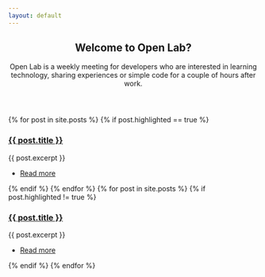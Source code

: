 ```yaml
---
layout: default
---
```

<!-- Main -->
<div id="main" class="wrapper style1">
    <div class="container">
        <header class="major">
            <h2>Welcome to Open Lab?</h2>
            <p>Open Lab is a weekly meeting for developers who are interested in learning technology, sharing experiences or simple code for a couple of hours after work.</p>
        </header>
    </div>
</div>
<!-- Content -->
{% for post in site.posts %}
{% if post.highlighted == true %}
<!-- Five -->
<section id="five" class="wrapper style2 fade">
    <div class="container">
        <h3><a href="{{ site.baseurl }}{{ post.url }}">{{ post.title }}</a></h3>
        {{ post.excerpt }}
    </div>
    <section class="special">
            <ul class="actions">
                <li><a href="{{ site.baseurl }}{{ post.url }}" class="button">Read more</a></li>
            </ul>
    </section>
</section>
{% endif %}
{% endfor %}
{% for post in site.posts %}
{% if post.highlighted != true %}
<section id="content">
    <div class="wrapper style1">
        <div class="container">
            <h3><a href="{{ site.baseurl }}{{ post.url }}">{{ post.title }}</a></h3>
            {{ post.excerpt }}
        </div>   
    </div>
    <section class="special">
        <ul class="actions">
            <li><a href="{{ site.baseurl }}{{ post.url }}" class="button">Read more</a></li>
        </ul>
    </section>
</section>
{% endif %}
{% endfor %}
